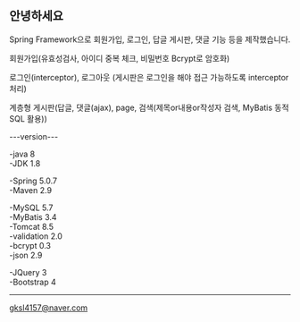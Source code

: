 ## 안녕하세요
Spring Framework으로 회원가입, 로그인, 답글 게시판, 댓글 기능 등을 제작했습니다.

회원가입(유효성검사, 아이디 중복 체크, 비밀번호 Bcrypt로 암호화)

로그인(interceptor), 로그아웃 (게시판은 로그인을 해야 접근 가능하도록 interceptor 처리)

계층형 게시판(답글, 댓글(ajax), page, 검색(제목or내용or작성자 검색, MyBatis 동적 SQL 활용))

---version---

-java 8  
-JDK 1.8

-Spring 5.0.7  
-Maven 2.9

-MySQL 5.7  
-MyBatis 3.4  
-Tomcat 8.5  
-validation 2.0  
-bcrypt 0.3  
-json 2.9  

-JQuery 3  
-Bootstrap 4

--- ---

gksl4157@naver.com
